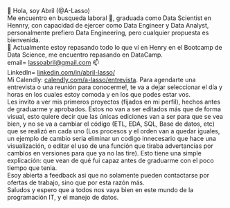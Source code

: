 👋 Hola, soy Abril (@A-Lasso)<br>
Me encuentro en busqueda laboral 👀, graduada como Data Scientist en Hennry, con capacidad de ejercer como Data Engineer y Data Analyst, personalmente prefiero Data Engineering, pero cualquier propuesta es bienvenida.<br>
🌱 Actualmente estoy repasando todo lo que ví en Henry en el Bootcamp de Data Science, me encuentro repasando en DataCamp.<br>
email= lassoabril@gmail.com 📫 <br>
LinkedIn= [linkedin.com/in/abril-lasso/](https://www.linkedin.com/in/abril-lasso/) <br>
Mi Calendly: [calendly.com/a-lasso/entrevista](https://calendly.com/a-lasso/entrevista). Para agendarte una entrevista o una reunión para conocerme!, te va a dejar seleccionar el día y horas en los cuales estoy comoda y en los que podes estar vos. <br>
Les invito a ver mis primeros proyectos (fijados en mi perfil), hechos antes de graduarme y aprobados. Estos no van a ser editados más que de forma visual, esto quiere decir que las únicas ediciones van a ser para que se vea bien, y no se va a cambiar el código (ETL, EDA, SQL, Base de datos, etc) que se realizó en cada uno (Los procesos y el orden van a quedar iguales, un ejemplo de cambio seria eliminar un codigo innecesario que hace una visualización, o editar el uso de una función que tiraba advertancias por cambios en versiones para que ya no las tire). Esto tiene una simple explicación: que vean de qué fui capaz antes de graduarme con el poco tiempo que tenia.<br>
Esoy abierta a feedback asi que no solamente pueden contactarse por ofertas de trabajo, sino que por esta razón más.<br>
Saludos y espero que a todos nos vaya bien en este mundo de la programación IT, y el manejo de datos.
